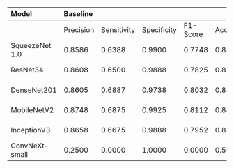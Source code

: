 | Model | Baseline ||||| CEbUTAl |||||
| :--- | :--- | :--- | :--- | :--- | :--- | :--- | :--- | :--- | :--- | :--- |
|  | Precision | Sensitivity | Specificity | F1-Score | Accuracy | Precision | Sensitivity | Specificity | F1-Score | Accuracy |
| SqueezeNet 1.0 | 0.8586 | 0.6388 | 0.9900 | 0.7748 | 0.8144 | 0.8658 | 0.8762 | 0.8550 | 0.8670 | 0.8656 (5.1%) |
| ResNet34 | 0.8608 | 0.6500 | 0.9888 | 0.7825 | 0.8194 | 0.8756 | 0.8800 | 0.8712 | 0.8762 | 0.8756 (5.6%) |
| DenseNet201 | 0.8605 | 0.6887 | 0.9738 | 0.8032 | 0.8313 | 0.8662 | 0.8862 | 0.8450 | 0.8683 | 0.8656 (3.4%) |
| MobileNetV2 | 0.8748 | 0.6875 | 0.9925 | 0.8112 | 0.8400 | 0.8872 | 0.9000 | 0.8738 | 0.8883 | 0.8869 (4.7%) |
| InceptionV3 | 0.8658 | 0.6675 | 0.9888 | 0.7952 | 0.8281 | 0.8820 | 0.8725 | 0.8912 | 0.8808 | 0.8819 (5.4%) |
| ConvNeXt-small | 0.2500 | 0.0000 | 1.0000 | 0.0000 | 0.5000 | 0.6962 | 0.4787 | 0.8575 | 0.5906 | 0.6681 (16.8%) |
